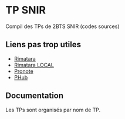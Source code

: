 
# TP SNIR

Compil des TPs de 2BTS SNIR 
(codes sources)

## Liens pas trop utiles
 - [Rimatara](https://rimatara.lyceelafayette.fr)
 - [Rimatara LOCAL](https://192.168.20.7:5000)
 - [Pronote](https://0770920g.index-education.net/pronote/eleve.html)
 - [PHub](https://www.youtube.com/watch?v=dQw4w9WgXcQ)


## Documentation

Les TPs sont organisés par nom de TP.
